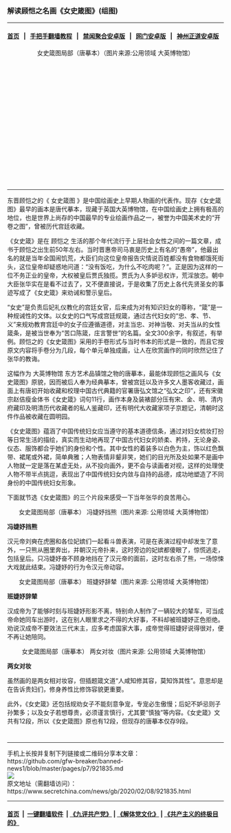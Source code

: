 ### 解读顾恺之名画《女史箴图》(组图)
------------------------

#### [首页](https://github.com/gfw-breaker/banned-news1/blob/master/README.md) &nbsp;&nbsp;|&nbsp;&nbsp; [手把手翻墙教程](https://github.com/gfw-breaker/guides/wiki) &nbsp;&nbsp;|&nbsp;&nbsp; [禁闻聚合安卓版](https://github.com/gfw-breaker/bn-android) &nbsp;&nbsp;|&nbsp;&nbsp; [网门安卓版](https://github.com/oGate2/oGate) &nbsp;&nbsp;|&nbsp;&nbsp; [神州正道安卓版](https://github.com/SzzdOgate/update) 



<div class="article_right" style="fone-color:#000">
 <p style="text-align:center">
  <img alt="" src="https://img3.secretchina.com/pic/2020/2-5/p2620181a986966299-ss.jpg"/>
  <br>
   女史箴图局部（唐摹本）（图片来源:公用领域 大英博物馆）
   <span id="hideid" name="hideid" style="color:red;display:none;">
    <span href="https://www.secretchina.com">
    </span>
   </span>
  </br>
 </p>
 <div id="txt-mid1-t21-2017">
  <ins class="adsbygoogle" data-ad-client="ca-pub-1276641434651360" data-ad-slot="2451032099" style="display:inline-block;width:336px;height:280px">
  </ins>
  

---


  </div>
 </div>
 <p>
  东晋顾恺之的《
  <span href="https://www.secretchina.com/news/gb/tag/女史箴图" target="_blank">
   女史箴图
  </span>
  》是中国绘画史上早期人物画的代表作。现存《女史箴图》最早的画本是唐代摹本，现藏于英国大英博物馆，在中国绘画史上拥有极高的地位，也是世界上尚存的中国最早的专业绘画作品之一，被誉为中国美术史的“开卷之图”，曾被历代宫廷收藏。
  <span id="hideid" name="hideid" style="color:red;display:none;">
   <span href="https://www.secretchina.com">
   </span>
  </span>
 </p>
 <p>
  《女史箴》是在
  <span href="https://www.secretchina.com/news/gb/tag/顾恺之" target="_blank">
   顾恺之
  </span>
  生活的那个年代流行于上层社会女性之间的一篇文章，成书于顾恺之出生前50年左右。当时晋惠帝司马衷是历史上有名的“愚帝”，他最出名的就是当年全国闹饥荒，大臣们向这位皇帝报告灾情说百姓都没有食物都饿死街头，这位皇帝却疑惑地问道：“没有饭吃，为什么不吃肉呢？”。正是因为这样的一位不务正业的皇帝，大权被皇后贾氏独揽。贾氏为人多妒忌权诈，荒淫放恣。朝中大臣张华实在是看不过去了，又不便直接说，于是收集了历史上各代先贤圣女的事迹写成了《女史箴》来劝诫和警示皇后。
 </p>
 <p>
  “女史”是负责后妃礼仪教化的宫廷女官，后来成为对有知识妇女的尊称，“箴”是一种规诫性的文体。以女史的口气写成宫廷规箴，通过古代妇女的“忠、孝、节、义”来规劝教育宫廷中的女子应遵循道德，对主当忠、对神当敬、对夫当从的女性箴条，是被当世奉为“苦口陈箴，庄言警世”的名篇。全文300余字，有叙述，有举例。顾恺之的《女史箴图》采用的手卷形式与当时书本的形式是一致的，而且它按原文内容将手卷分为几段，每个单元单独成画，让人在欣赏画作的同时欣然记住了张华的教诲。
 </p>
 <p>
  这幅作为
  <span href="https://www.secretchina.com/news/gb/tag/大英博物馆" target="_blank">
   大英博物馆
  </span>
  东方艺术品镇馆之物的唐摹本，最能体现顾恺之画风与《女史箴图》原貌，因而被后人奉为经典摹本，曾被宫廷以及许多文人墨客收藏过，画面上有唐初开始收藏和校理中国古代典籍的官署唐弘文馆之“弘文之印”，还有宋徽宗赵佶瘦金体书《女史箴》词句11行，画作本身及装裱部分压有宋、金、明、清内府藏印及明清历代收藏者的私人鉴藏印，还有明代大收藏家项子京题记，清朝时这件作品被收藏在圆明园。
 </p>
 <p>
  《女史箴图》蕴涵了中国传统妇女应当遵守的基本道德信条，通过对妇女梳妆打扮等日常生活的描绘，真实而生动地再现了中国古代妇女的娇柔、矜持，无论身姿、仪态、服饰都合乎她们的身份和个性。其中女性的着装多以白色为主，饰以红色飘带、裙尾或外裙，简单典雅；人物表情非颦非笑，她们的目光所及处如果不是画中人物就一定是落在某虚无处，从不投向画外，更不会与读画者对视，这样的处理使人物不带半点挑逗，表现出了中国传统妇女内敛与自持的品德，成功地塑造了不同身份的中国传统妇女形象。
 </p>
 <p>
  下面就节选《女史箴图》的三个片段来感受一下当年张华的良苦用心。
 </p>
 <p style="text-align:center">
  <img alt="" src="https://img3.secretchina.com/pic/2020/2-5/p2620183a382209991-ss.jpg"/>
  <br>
   女史箴图局部（唐摹本） 冯婕妤挡熊（图片来源: 公用领域 大英博物馆）
  </br>
 </p>
 <p>
  <strong>
   冯婕妤挡熊
  </strong>
 </p>
 <p>
  汉元帝刘奭在虎圈和各位妃嫔们一起看斗兽表演，可是在表演过程中却发生了意外，一只熊从圈里奔出，并朝汉元帝扑来，这时旁边的妃嫔都傻眼了，惊慌逃走，包括皇后。只冯婕妤奋不顾身地挡在了汉元帝的面前，这时左右杀了熊，一场惊悚大戏就此结束。冯婕妤的行为令汉元帝动容。
 </p>
 <p style="text-align:center">
  <img alt="" src="https://img3.secretchina.com/pic/2020/2-5/p2620184a274096937-ss.jpg"/>
  <br>
   女史箴图局部（唐摹本） 班婕妤辞辇（图片来源: 公用领域 大英博物馆）
  </br>
 </p>
 <p>
  <strong>
   班婕妤辞辇
  </strong>
 </p>
 <p>
  汉成帝为了能够时刻与班婕妤形影不离，特别命人制作了一辆较大的辇车，可当成帝命她同车出游时，这在别人眼里求之不得的大好事，不料却被班婕妤正色拒绝。劝说汉成帝不要效法三代末主，应多考虑国家大事，成帝觉得班婕好说得很对，便不再让她陪同。
 </p>
 <p style="text-align:center">
  <img alt="" src="https://img3.secretchina.com/pic/2020/2-5/p2620182a782984922-ss.jpg"/>
  <br>
   女史箴图局部（唐摹本） 两女对妆（图片来源: 公用领域 大英博物馆）
  </br>
 </p>
 <p>
  <strong>
   两女对妆
  </strong>
 </p>
 <p>
  虽然画的是两女相对妆容，但插题箴文道“人咸知修其容，莫知饰其性”。意思却是在告诉贵妇们，修身养性比修饰容貌更重要。
 </p>
 <p>
  此外，《女史箴》还包括规劝女子不能刻意争宠，专宠必生傲慢；后妃不妒忌则子孙繁多；以及女子若想尊贵，必须谨言慎行，尤其要“慎独”等内容。《女史箴》文共有12段，所以《女史箴图》原也有12段，但现存的唐摹本仅存9段。
  <center>
   <div>
    <div id="txt-mid2-t22-2017" style="display: block;  max-height: 351px;  overflow: hidden;">
     <div id="SC-21xxx">
     </div>
     <ins class="adsbygoogle" data-ad-client="ca-pub-1276641434651360" data-ad-format="auto" data-ad-slot="4301710469" data-full-width-responsive="true" style="display:block">
     </ins>
    </div>
   </div>
  </center>
  <div style="padding-top:12px;">
  </div>
 </p>
</div>

<hr/>
手机上长按并复制下列链接或二维码分享本文章：<br/>
https://github.com/gfw-breaker/banned-news1/blob/master/pages/p7/921835.md <br/>
<a href='https://github.com/gfw-breaker/banned-news1/blob/master/pages/p7/921835.md'><img src='https://github.com/gfw-breaker/banned-news1/blob/master/pages/p7/921835.md.png'/></a> <br/>
原文地址（需翻墙访问）：https://www.secretchina.com/news/gb/2020/02/08/921835.html


------------------------
#### [首页](https://github.com/gfw-breaker/banned-news1/blob/master/README.md) &nbsp;|&nbsp; [一键翻墙软件](https://github.com/gfw-breaker/nogfw/blob/master/README.md) &nbsp;| [《九评共产党》](https://github.com/gfw-breaker/9ping.md/blob/master/README.md#九评之一评共产党是什么) | [《解体党文化》](https://github.com/gfw-breaker/jtdwh.md/blob/master/README.md) | [《共产主义的终极目的》](https://github.com/gfw-breaker/gczydzjmd.md/blob/master/README.md)


<img src='http://gfw-breaker.win/banned-news/pages/p7/921835.md' width='0px' height='0px'/>